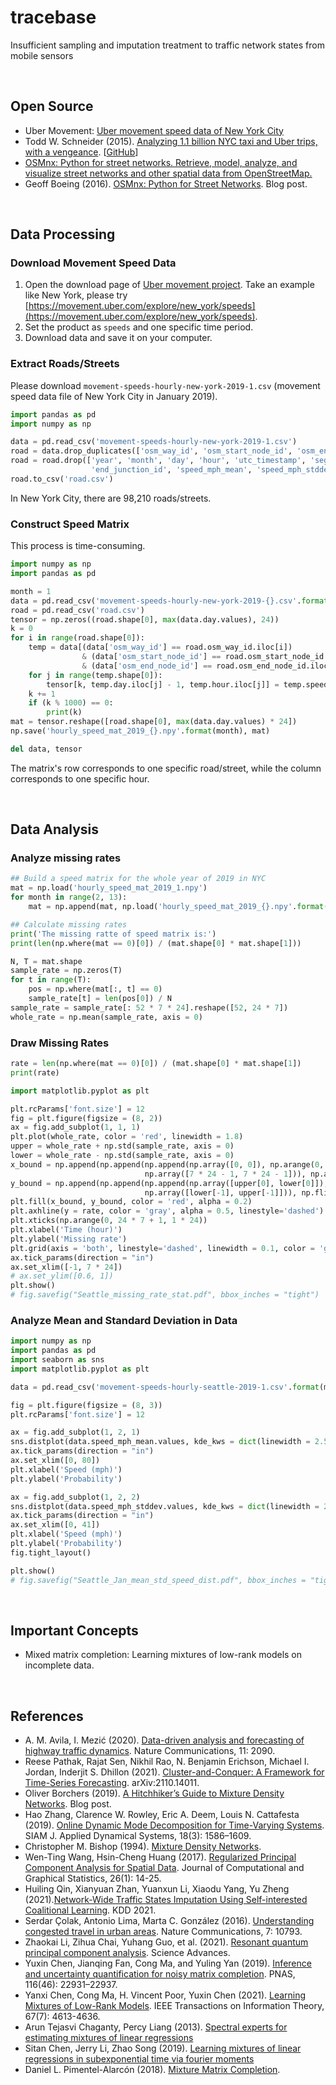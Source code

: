 # tracebase
Insufficient sampling and imputation treatment to traffic network states from mobile sensors

<br>

## Open Source

- Uber Movement: [Uber movement speed data of New York City](https://movement.uber.com/explore/new_york/speeds)
- Todd W. Schneider (2015). [Analyzing 1.1 billion NYC taxi and Uber trips, with a vengeance](https://toddwschneider.com/posts/analyzing-1-1-billion-nyc-taxi-and-uber-trips-with-a-vengeance/). [[GitHub](https://github.com/toddwschneider)]
- [OSMnx: Python for street networks. Retrieve, model, analyze, and visualize street networks and other spatial data from OpenStreetMap.](https://github.com/gboeing/osmnx)
- Geoff Boeing (2016). [OSMnx: Python for Street Networks](https://geoffboeing.com/2016/11/osmnx-python-street-networks/). Blog post.

<br>

## Data Processing

### Download Movement Speed Data

1. Open the download page of [Uber movement project](https://movement.uber.com/). Take an example like New York, please try [https://movement.uber.com/explore/new_york/speeds](https://movement.uber.com/explore/new_york/speeds).
2. Set the product as `speeds` and one specific time period.
3. Download data and save it on your computer.

### Extract Roads/Streets

Please download `movement-speeds-hourly-new-york-2019-1.csv` (movement speed data file of New York City in January 2019).

```python
import pandas as pd
import numpy as np

data = pd.read_csv('movement-speeds-hourly-new-york-2019-1.csv')
road = data.drop_duplicates(['osm_way_id', 'osm_start_node_id', 'osm_end_node_id'])
road = road.drop(['year', 'month', 'day', 'hour', 'utc_timestamp', 'segment_id', 'start_junction_id', 
                  'end_junction_id', 'speed_mph_mean', 'speed_mph_stddev'], axis = 1)
road.to_csv('road.csv')
```

In New York City, there are 98,210 roads/streets.

### Construct Speed Matrix

This process is time-consuming.

```python
import numpy as np
import pandas as pd

month = 1
data = pd.read_csv('movement-speeds-hourly-new-york-2019-{}.csv'.format(month))
road = pd.read_csv('road.csv')
tensor = np.zeros((road.shape[0], max(data.day.values), 24))
k = 0
for i in range(road.shape[0]):
    temp = data[(data['osm_way_id'] == road.osm_way_id.iloc[i]) 
                & (data['osm_start_node_id'] == road.osm_start_node_id.iloc[i]) 
                & (data['osm_end_node_id'] == road.osm_end_node_id.iloc[i])]
    for j in range(temp.shape[0]):
        tensor[k, temp.day.iloc[j] - 1, temp.hour.iloc[j]] = temp.speed_mph_mean.iloc[j]
    k += 1
    if (k % 1000) == 0:
        print(k)
mat = tensor.reshape([road.shape[0], max(data.day.values) * 24])
np.save('hourly_speed_mat_2019_{}.npy'.format(month), mat)

del data, tensor
```

The matrix's row corresponds to one specific road/street, while the column corresponds to one specific hour.

<br>

## Data Analysis

### Analyze missing rates

```python
## Build a speed matrix for the whole year of 2019 in NYC
mat = np.load('hourly_speed_mat_2019_1.npy')
for month in range(2, 13):
    mat = np.append(mat, np.load('hourly_speed_mat_2019_{}.npy'.format(month)), axis = 1)

## Calculate missing rates
print('The missing ratte of speed matrix is:')
print(len(np.where(mat == 0)[0]) / (mat.shape[0] * mat.shape[1]))

N, T = mat.shape
sample_rate = np.zeros(T)
for t in range(T):
    pos = np.where(mat[:, t] == 0)
    sample_rate[t] = len(pos[0]) / N
sample_rate = sample_rate[: 52 * 7 * 24].reshape([52, 24 * 7])
whole_rate = np.mean(sample_rate, axis = 0)
```

### Draw Missing Rates

```python
rate = len(np.where(mat == 0)[0]) / (mat.shape[0] * mat.shape[1])
print(rate)
```

```python
import matplotlib.pyplot as plt

plt.rcParams['font.size'] = 12
fig = plt.figure(figsize = (8, 2))
ax = fig.add_subplot(1, 1, 1)
plt.plot(whole_rate, color = 'red', linewidth = 1.8)
upper = whole_rate + np.std(sample_rate, axis = 0)
lower = whole_rate - np.std(sample_rate, axis = 0)
x_bound = np.append(np.append(np.append(np.array([0, 0]), np.arange(0, 7 * 24)), 
                              np.array([7 * 24 - 1, 7 * 24 - 1])), np.arange(7 * 24 - 1, -1, -1))
y_bound = np.append(np.append(np.append(np.array([upper[0], lower[0]]), lower), 
                              np.array([lower[-1], upper[-1]])), np.flip(upper))
plt.fill(x_bound, y_bound, color = 'red', alpha = 0.2)
plt.axhline(y = rate, color = 'gray', alpha = 0.5, linestyle='dashed')
plt.xticks(np.arange(0, 24 * 7 + 1, 1 * 24))
plt.xlabel('Time (hour)')
plt.ylabel('Missing rate')
plt.grid(axis = 'both', linestyle='dashed', linewidth = 0.1, color = 'gray')
ax.tick_params(direction = "in")
ax.set_xlim([-1, 7 * 24])
# ax.set_ylim([0.6, 1])
plt.show()
# fig.savefig("Seattle_missing_rate_stat.pdf", bbox_inches = "tight")
```

### Analyze Mean and Standard Deviation in Data

```python
import numpy as np
import pandas as pd
import seaborn as sns
import matplotlib.pyplot as plt

data = pd.read_csv('movement-speeds-hourly-seattle-2019-1.csv'.format(month))

fig = plt.figure(figsize = (8, 3))
plt.rcParams['font.size'] = 12

ax = fig.add_subplot(1, 2, 1)
sns.distplot(data.speed_mph_mean.values, kde_kws = dict(linewidth = 2.5), color = '#069AF3')
ax.tick_params(direction = "in")
ax.set_xlim([0, 80])
plt.xlabel('Speed (mph)')
plt.ylabel('Probability')

ax = fig.add_subplot(1, 2, 2)
sns.distplot(data.speed_mph_stddev.values, kde_kws = dict(linewidth = 2.5), color = '#069AF3')
ax.tick_params(direction = "in")
ax.set_xlim([0, 41])
plt.xlabel('Speed (mph)')
plt.ylabel('Probability')
fig.tight_layout()

plt.show()
# fig.savefig("Seattle_Jan_mean_std_speed_dist.pdf", bbox_inches = "tight")
```

<br>

## Important Concepts

- Mixed matrix completion: Learning mixtures of low-rank models on incomplete data.

<br>

## References

- A. M. Avila, I. Mezić (2020). [Data-driven analysis and forecasting of highway traffic dynamics](https://www.nature.com/articles/s41467-020-15582-5). Nature Communications, 11: 2090.
- Reese Pathak, Rajat Sen, Nikhil Rao, N. Benjamin Erichson, Michael I. Jordan, Inderjit S. Dhillon (2021). [Cluster-and-Conquer: A Framework for Time-Series Forecasting](https://arxiv.org/pdf/2110.14011.pdf). arXiv:2110.14011.
- Oliver Borchers (2019). [A Hitchhiker’s Guide to Mixture Density Networks](https://towardsdatascience.com/a-hitchhikers-guide-to-mixture-density-networks-76b435826cca). Blog post.
- Hao Zhang, Clarence W. Rowley, Eric A. Deem, Louis N. Cattafesta (2019). [Online Dynamic Mode Decomposition for Time-Varying Systems](http://cwrowley.princeton.edu/papers/Zhang-2019a.pdf). SIAM J. Applied Dynamical Systems, 18(3):  1586–1609.
- Christopher M. Bishop (1994). [Mixture Density Networks](https://publications.aston.ac.uk/id/eprint/373/1/NCRG_94_004.pdf).
- Wen-Ting Wang, Hsin-Cheng Huang (2017). [Regularized Principal Component Analysis for Spatial Data](https://doi.org/10.1080/10618600.2016.1157483). Journal of Computational and Graphical Statistics, 26(1): 14-25.
- Huiling Qin, Xianyuan Zhan, Yuanxun Li, Xiaodu Yang, Yu Zheng (2021).[Network-Wide Traffic States Imputation Using Self-interested Coalitional Learning](http://urban-computing.com/pdf/Network-Wide%20Traffic%20States%20Imputation%20Using%20Self-interested%20Coalitional%20Learning.pdf). KDD 2021.
- Serdar Çolak, Antonio Lima, Marta C. González (2016). [Understanding congested travel in urban areas](https://www.nature.com/articles/ncomms10793). Nature Communications, 7: 10793.
- Zhaokai Li, Zihua Chai, Yuhang Guo, et al. (2021). [Resonant quantum principal component analysis](https://www.science.org/doi/10.1126/sciadv.abg2589). Science Advances.
- Yuxin Chen, Jianqing Fan, Cong Ma, and Yuling Yan (2019). [Inference and uncertainty quantification for noisy matrix completion](https://www.pnas.org/content/pnas/116/46/22931.full.pdf). PNAS, 116(46): 22931–22937.
- Yanxi Chen, Cong Ma, H. Vincent Poor, Yuxin Chen (2021). [Learning Mixtures of Low-Rank Models](https://yuxinchen2020.github.io/publications/mixed-matrix-sensing.pdf). IEEE Transactions on Information Theory, 67(7): 4613-4636.
- Arun Tejasvi Chaganty, Percy Liang (2013). [Spectral experts for estimating mixtures of linear regressions](https://arxiv.org/pdf/1306.3729.pdf)
- Sitan Chen, Jerry Li, Zhao Song (2019). [Learning mixtures of linear regressions in subexponential time via fourier moments](https://arxiv.org/pdf/1912.07629.pdf)
- Daniel L. Pimentel-Alarcón (2018). [Mixture Matrix Completion](https://arxiv.org/pdf/1808.00616.pdf).
